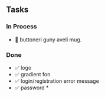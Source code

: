 ## Tasks

### In Process
- 🔄 buttoneri guny aveli mug.

### Done
- ✅ logo
- ✅ gradient fon
- ✅ login/registration error message
- ✅ password *
